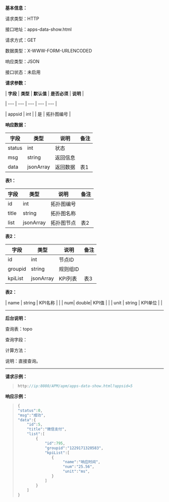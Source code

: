 **基本信息：**



请求类型：HTTP



接口地址：apps-data-show.html



请求方式：GET



数据类型：X-WWW-FORM-URLENCODED



响应类型：JSON



接口状态：未启用



**请求参数：**



| **字段** | **类型** | **默认值** | **是否必须** | **说明** |

| --- | --- | --- | --- | --- |

| appsid | int | | 是 | 拓扑图编号 |



**响应数据：**



| **字段** | **类型** | **说明** | **备注** |
| --- | --- | --- | --- |
| status | int | 状态 | |
| msg | string | 返回信息 | |
| data | jsonArray | 返回数据 | 表1 |

**表1：**


| **字段** | **类型** | **说明** | **备注** |
| --- | --- | --- | --- |
| id | int | 拓扑图编号 | |
| title | string | 拓扑图名称 | |
| list | jsonArray | 拓扑图节点 | 表2 |

**表2：**

| **字段** | **类型** | **说明** | **备注** |
| --- | --- | --- | --- |
| id | int | 节点ID | |
| groupid | string | 规则组ID | |
| kpiList| jsonArray | KPI列表 | 表3 |

**表2：**

| name | string | KPI名称 | |
| num| double| KPI值 | |
| unit | string | KPI单位 | |


---



**后台说明：**



查询表：topo



查询字段：



计算方法：



说明：直接查询。



---



**请求示例：**

> ```js
> http://ip:8080/APM/apm/apps-data-show.html?appsid=5
> ```



**响应示例：**


> ```js
> {
> "status":0,
> "msg":"成功",
> "data":{
>     "id":5,
>     "title":"微信支付",
>     "list":[
>         {
>             "id":795,
>             "groupid":"1229171320583",
>             "kpiList":[
>                {
>                     "name":"响应时间",
>                     "num":"25.56",
>                     "unit":"ms",
>                }
>             ]
>         }
>     ]
> }
> 
> ```



